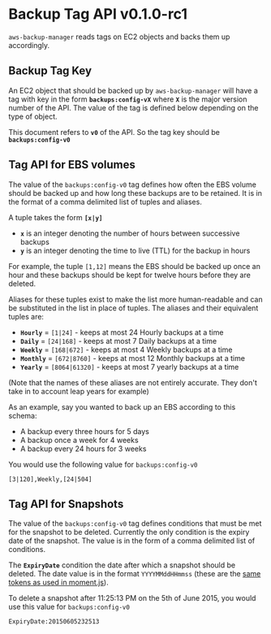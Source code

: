 # Backup Tag API v0.1.0-rc1

`aws-backup-manager` reads tags on EC2 objects and backs them up accordingly.

## Backup Tag Key

An EC2 object that should be backed up by `aws-backup-manager` will have a tag with key in the form **`backups:config-vX`** where **`X`** is the major version number of the API. The value of the tag is defined below depending on the type of object.

This document refers to **`v0`** of the API. So the tag key should be **`backups:config-v0`**

## Tag API for EBS volumes

The value of the `backups:config-v0` tag defines how often the EBS volume should be backed up and how long these backups are to be retained. It is in the format of a comma delimited list of tuples and aliases.

A tuple takes the form **`[x|y]`**

* **`x`** is an integer denoting the number of hours between successive backups
* **`y`** is an integer denoting the time to live (TTL) for the backup in hours

For example, the tuple `[1,12]` means the EBS should be backed up once an hour and these backups should be kept for twelve hours before they are deleted.

Aliases for these tuples exist to make the list more human-readable and can be substituted in the list in place of tuples. The aliases and their equivalent tuples are:

* **`Hourly`** = `[1|24]` - keeps at most 24 Hourly backups at a time
* **`Daily`** = `[24|168]` - keeps at most 7 Daily backups at a time
* **`Weekly`** = `[168|672]` - keeps at most 4 Weekly backups at a time
* **`Monthly`** = `[672|8760]` - keeps at most 12 Monthly backups at a time
* **`Yearly`** = `[8064|61320]` - keeps at most 7 yearly backups at a time

(Note that the names of these aliases are not entirely accurate. They don't take in to account leap years for example)

As an example, say you wanted to back up an EBS according to this schema:

* A backup every three hours for 5 days
* A backup once a week for 4 weeks
* A backup every 24 hours for 3 weeks

You would use the following value for `backups:config-v0`
```
[3|120],Weekly,[24|504]
```

## Tag API for Snapshots

The value of the `backups:config-v0` tag defines conditions that must be met for the snapshot to be deleted. Currently the only condition is the expiry date of the snapshot. The value is in the form of a comma delimited list of conditions.

The **`ExpiryDate`** condition the date after which a snapshot should be deleted. The date value is in the format `YYYYMMddHHmmss` (these are the [same tokens as used in moment.js](http://momentjs.com/docs/#/parsing/string-format/)).

To delete a snapshot after 11:25:13 PM on the 5th of June 2015, you would use this value for `backups:config-v0`
```
ExpiryDate:20150605232513
```
